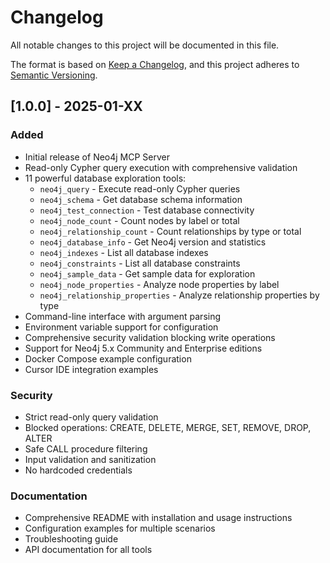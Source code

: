 # Changelog

All notable changes to this project will be documented in this file.

The format is based on [Keep a Changelog](https://keepachangelog.com/en/1.0.0/),
and this project adheres to [Semantic Versioning](https://semver.org/spec/v2.0.0.html).

## [1.0.0] - 2025-01-XX

### Added
- Initial release of Neo4j MCP Server
- Read-only Cypher query execution with comprehensive validation
- 11 powerful database exploration tools:
  - `neo4j_query` - Execute read-only Cypher queries
  - `neo4j_schema` - Get database schema information
  - `neo4j_test_connection` - Test database connectivity
  - `neo4j_node_count` - Count nodes by label or total
  - `neo4j_relationship_count` - Count relationships by type or total
  - `neo4j_database_info` - Get Neo4j version and statistics
  - `neo4j_indexes` - List all database indexes
  - `neo4j_constraints` - List all database constraints
  - `neo4j_sample_data` - Get sample data for exploration
  - `neo4j_node_properties` - Analyze node properties by label
  - `neo4j_relationship_properties` - Analyze relationship properties by type
- Command-line interface with argument parsing
- Environment variable support for configuration
- Comprehensive security validation blocking write operations
- Support for Neo4j 5.x Community and Enterprise editions
- Docker Compose example configuration
- Cursor IDE integration examples

### Security
- Strict read-only query validation
- Blocked operations: CREATE, DELETE, MERGE, SET, REMOVE, DROP, ALTER
- Safe CALL procedure filtering
- Input validation and sanitization
- No hardcoded credentials

### Documentation
- Comprehensive README with installation and usage instructions
- Configuration examples for multiple scenarios
- Troubleshooting guide
- API documentation for all tools
